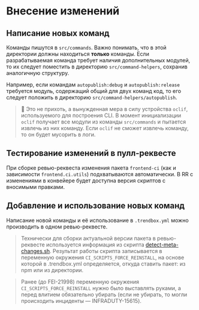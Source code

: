 # Внесение изменений

## Написание новых команд

Команды пишутся в `src/commands`.
Важно понимать, что в этой директории должны находиться **только** команды.
Если разрабатываемая команда требует наличия дополнительных модулей, то их следует поместить в директорию `src/command-helpers`, сохранив аналогичную структуру.

Например, если командам `autopublish:debug` и `autopublish:release` требуется модуль, содержащий общий для двух команд код, то его следует положить в директорию `src/command-helpers/autopublish`.

> 📖 Это не прихоть, а вынужденная мера в силу устройства `oclif`, используемого для построения CLI.
> В момент инициализации `oclif` получает все модули из команды `src/commands` и пытается извлечь из них команду.
> Если `oclif` не сможет извлечь команду, то он будет мусорить в логи.

## Тестирование изменений в пулл-реквесте

При сборке ревью-реквеста изменения пакета `frontend-ci` (как и зависимости `frontend.ci.utils`) подхватываются автоматически. В RR с изменениями в конвейере будет доступна версия скриптов с вносимыми правками.

## Добавление и использование новых команд

Написание новой команды и её использование в `.trendbox.yml` можно производить в одном ревью-реквесте.

> Технически для сборки актуальной версии пакета в ревью-реквесте используется информация из скрипта [detect-meta-changes.sh](./legacy/tools/detect-meta-changes.sh). Результат работы скрипта записывается в переменную окружения `CI_SCRIPTS_FORCE_REINSTALL`, на основе которой в .trendbox.yml определяется, откуда ставить пакет: из npm или из директории.

> Ранее (до FEI-21998) переменную окружения `CI_SCRIPTS_FORCE_REINSTALL` нужно было выставлять руками, а перед влитием обязательно убирать (если не убирать, то могли происходить инциденты — INFRADUTY-15615). 
